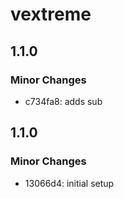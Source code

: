 # vextreme

## 1.1.0

### Minor Changes

- c734fa8: adds sub

## 1.1.0

### Minor Changes

- 13066d4: initial setup
